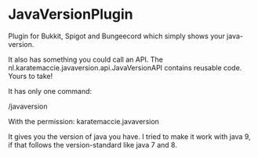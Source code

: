 # JavaVersionPlugin
Plugin for Bukkit, Spigot and Bungeecord which simply shows your java-version.

It also has something you could call an API. The nl.karatemaccie.javaversion.api.JavaVersionAPI contains reusable code. Yours to take!

It has only one command:

/javaversion

With the permission:
karatemaccie.javaversion

It gives you the version of java you have.
I tried to make it work with java 9, if that follows the version-standard like java 7 and 8.
